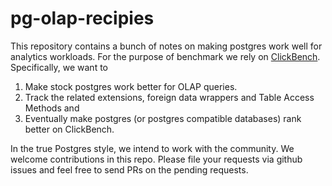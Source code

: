 # pg-olap-recipies
This repository contains a bunch of notes on making postgres work well for analytics workloads. For the purpose of benchmark we rely on [ClickBench](https://benchmark.clickhouse.com/). Specifically, we want to
1. Make stock postgres work better for OLAP queries.
2. Track the related extensions, foreign data wrappers and Table Access Methods and
3. Eventually make postgres (or postgres compatible databases) rank better on ClickBench.

In the true Postgres style, we intend to work with the community. We welcome contributions in this repo. Please file your requests via github issues and feel free to send PRs on the pending requests.
